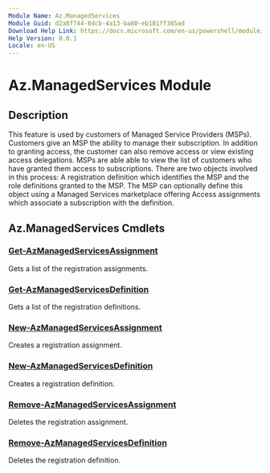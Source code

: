 ```yaml
---
Module Name: Az.ManagedServices
Module Guid: d2a8f744-8dcb-4a13-ba80-eb181ff365ad
Download Help Link: https://docs.microsoft.com/en-us/powershell/module/az.managedservices
Help Version: 0.0.1
Locale: en-US
---
```


# Az.ManagedServices Module
## Description
This feature is used by customers of Managed Service Providers (MSPs). Customers give an MSP the ability to manage their subscription. In addition to granting access, the customer can also remove access or view existing access delegations. MSPs are able able to view the list of customers who have granted them access to subscriptions. There are two objects involved in this process: A registration definition which identifies the MSP and the role definitions granted to the MSP. The MSP can optionally define this object using a Managed Services marketplace offering Access assignments which associate a subscription with the definition.

## Az.ManagedServices Cmdlets
### [Get-AzManagedServicesAssignment](Get-AzManagedServicesAssignment.md)
Gets a list of the registration assignments.

### [Get-AzManagedServicesDefinition](Get-AzManagedServicesDefinition.md)
Gets a list of the registration definitions.

### [New-AzManagedServicesAssignment](New-AzManagedServicesAssignment.md)
Creates a registration assignment.

### [New-AzManagedServicesDefinition](New-AzManagedServicesDefinition.md)
Creates a registration definition.

### [Remove-AzManagedServicesAssignment](Remove-AzManagedServicesAssignment.md)
Deletes the registration assignment.

### [Remove-AzManagedServicesDefinition](Remove-AzManagedServicesDefinition.md)
Deletes the registration definition.

